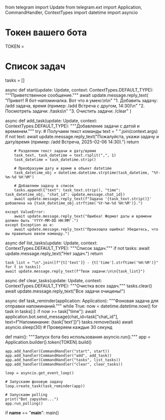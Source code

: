 from telegram import Update
from telegram.ext import Application, CommandHandler, ContextTypes
import datetime
import asyncio

# Токен вашего бота
TOKEN = 

# Список задач
tasks = []


async def start(update: Update, context: ContextTypes.DEFAULT_TYPE):
    """Приветственное сообщение."""
    await update.message.reply_text(
        "Привет! Я бот-напоминалка. Вот что я умею:\n\n"
        "1. Добавить задачу: /add задача, время (пример: /add Встреча с другом, 14:30)\n"
        "2. Посмотреть задачи: /tasks\n"
        "3. Очистить задачи: /clear"
    )


async def add_task(update: Update, context: ContextTypes.DEFAULT_TYPE):
    """Добавление задачи с датой и временем."""
    try:
        # Получаем текст команды
        text = " ".join(context.args)
        if not text:
            await update.message.reply_text("Пожалуйста, укажи задачу и дату/время (пример: /add Встреча, 2025-02-06 14:30).")
            return

        # Разделяем текст задачи и дату/время
        task_text, task_datetime = text.rsplit(",", 1)
        task_datetime = task_datetime.strip()

        # Преобразуем дату и время в объект datetime
        task_datetime_obj = datetime.datetime.strptime(task_datetime, "%Y-%m-%d %H:%M")

        # Добавляем задачу в список
        tasks.append({"text": task_text.strip(), "time": task_datetime_obj, "chat_id": update.message.chat_id})
        await update.message.reply_text(f"Задача '{task_text.strip()}' добавлена на {task_datetime_obj.strftime('%Y-%m-%d %H:%M')}.")

    except ValueError:
        await update.message.reply_text("Ошибка! Формат даты и времени должен быть 'YYYY-MM-DD HH:MM'.")
    except Exception as e:
        await update.message.reply_text("Произошла ошибка! Убедитесь, что вы правильно ввели команду.")


async def list_tasks(update: Update, context: ContextTypes.DEFAULT_TYPE):
    """Список задач."""
    if not tasks:
        await update.message.reply_text("Нет задач.")
        return

    task_list = "\n".join([f"{t['text']} - {t['time'].strftime('%H:%M')}" for t in tasks])
    await update.message.reply_text(f"Твои задачи:\n\n{task_list}")


async def clear_tasks(update: Update, context: ContextTypes.DEFAULT_TYPE):
    """Очистка всех задач."""
    tasks.clear()
    await update.message.reply_text("Все задачи очищены!")


async def task_reminder(application: Application):
    """Фоновая задача для отправки напоминаний."""
    while True:
        now = datetime.datetime.now()
        for task in tasks[:]:
            if now >= task["time"]:
                await application.bot.send_message(chat_id=task["chat_id"], text=f"Напоминание: {task['text']}")
                tasks.remove(task)
        await asyncio.sleep(30)  # Проверяем каждые 30 секунд


def main():
    """Запуск бота без использования asyncio.run()."""
    app = Application.builder().token(TOKEN).build()

    app.add_handler(CommandHandler("start", start))
    app.add_handler(CommandHandler("add", add_task))
    app.add_handler(CommandHandler("tasks", list_tasks))
    app.add_handler(CommandHandler("clear", clear_tasks))

    loop = asyncio.get_event_loop()

    # Запускаем фоновую задачу
    loop.create_task(task_reminder(app))

    # Запускаем polling
    print("Bot zapyshen...")
    app.run_polling()

if __name__ == "__main__":
    main()
